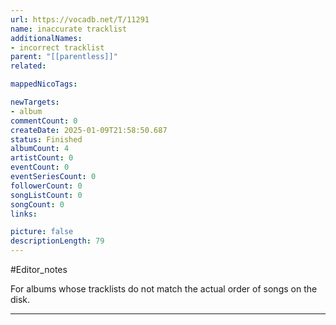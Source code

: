 ```yaml
---
url: https://vocadb.net/T/11291
name: inaccurate tracklist
additionalNames: 
- incorrect tracklist
parent: "[[parentless]]"
related:

mappedNicoTags:

newTargets:
- album
commentCount: 0
createDate: 2025-01-09T21:58:50.687
status: Finished
albumCount: 4
artistCount: 0
eventCount: 0
eventSeriesCount: 0
followerCount: 0
songListCount: 0
songCount: 0
links: 

picture: false
descriptionLength: 79
---
```


#Editor_notes

For albums whose tracklists do not match the actual order of songs on the disk.

---


